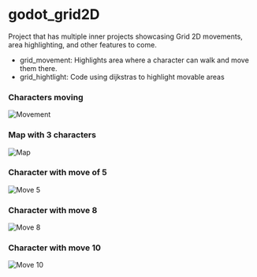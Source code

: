 # godot_grid2D

Project that has multiple inner projects showcasing Grid 2D movements, area highlighting, and other features to come.

- grid_movement: Highlights area where a character can walk and move them there.
- grid_hightlight: Code using dijkstras to highlight movable areas

### Characters moving
![Movement](https://dl.dropboxusercontent.com/u/45209445/git_hub_screenshots/movement.gif)

### Map with 3 characters
![Map](https://dl.dropboxusercontent.com/u/45209445/git_hub_screenshots/map.png)

### Character with move of 5
![Move 5](https://dl.dropboxusercontent.com/u/45209445/git_hub_screenshots/move_5.png)

### Character with move 8
![Move 8](https://dl.dropboxusercontent.com/u/45209445/git_hub_screenshots/move_8.png)

### Character with move 10
![Move 10](https://dl.dropboxusercontent.com/u/45209445/git_hub_screenshots/move_10.png)
